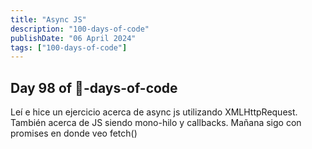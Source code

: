 ```yaml
---
title: "Async JS"
description: "100-days-of-code"
publishDate: "06 April 2024"
tags: ["100-days-of-code"]
---
```


## Day 98 of 💯-days-of-code

Leí e hice un ejercicio acerca de async js utilizando XMLHttpRequest. También acerca de JS siendo mono-hilo y callbacks. Mañana sigo con promises en donde veo fetch()
